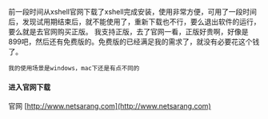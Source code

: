 前一段时间从xshell官网下载了xshell完成安装，使用非常方便，可用了一段时间后，发现试用期结束后，就不能使用了，重新下载也不行，要么退出软件的运行，要么就是去官网购买正版。
我支持正版，去了官网一看，正版好贵啊，好像是899吧，然后还有免费版的。免费版的已经满足我的需求了，就没有必要花这个钱了。

```
我的使用场景是windows，mac下还是有点不同的
```

#### 进入官网下载

官网 [http://www.netsarang.com](http://www.netsarang.com)
